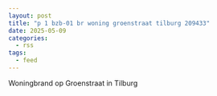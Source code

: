 ```yaml
---
layout: post
title: "p 1 bzb-01 br woning groenstraat tilburg 209433"
date: 2025-05-09
categories: 
  - rss
tags: 
  - feed
---
```


Woningbrand op Groenstraat in Tilburg
